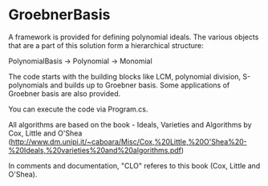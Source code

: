 # GroebnerBasis

A framework is provided for defining polynomial ideals. The various objects that are a part of this solution form a hierarchical structure:

PolynomialBasis -> Polynomial -> Monomial

The code starts with the building blocks like LCM, polynomial division, S-polynomials and builds up to Groebner basis. Some applications 
of Groebner basis are also provided. 

You can execute the code via Program.cs. 

All algorithms are based on the book - Ideals, Varieties and Algorithms by Cox, Little and O'Shea 
(http://www.dm.unipi.it/~caboara/Misc/Cox,%20Little,%20O'Shea%20-%20Ideals,%20varieties%20and%20algorithms.pdf)

In comments and documentation, "CLO" referes to this book (Cox, Little and O'Shea). 
